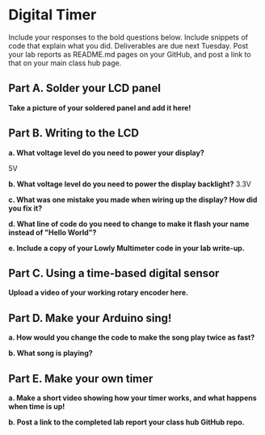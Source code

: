 # Digital Timer
 
Include your responses to the bold questions below. Include snippets of code that explain what you did. Deliverables are due next Tuesday. Post your lab reports as README.md pages on your GitHub, and post a link to that on your main class hub page.

## Part A. Solder your LCD panel

**Take a picture of your soldered panel and add it here!**

## Part B. Writing to the LCD
 
**a. What voltage level do you need to power your display?**

5V

**b. What voltage level do you need to power the display backlight?**
3.3V
   
**c. What was one mistake you made when wiring up the display? How did you fix it?**

**d. What line of code do you need to change to make it flash your name instead of "Hello World"?**
 
**e. Include a copy of your Lowly Multimeter code in your lab write-up.**


## Part C. Using a time-based digital sensor

**Upload a video of your working rotary encoder here.**


## Part D. Make your Arduino sing!

**a. How would you change the code to make the song play twice as fast?**
 
**b. What song is playing?**


## Part E. Make your own timer

**a. Make a short video showing how your timer works, and what happens when time is up!**

**b. Post a link to the completed lab report your class hub GitHub repo.**
